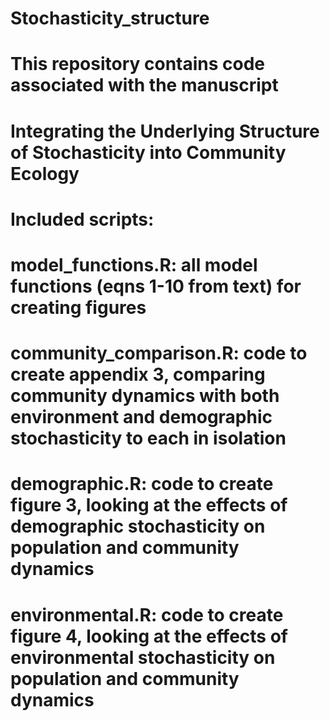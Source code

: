 # Stochasticity_structure

# This repository contains code associated with the manuscript
# Integrating the Underlying Structure of Stochasticity into Community Ecology

# Included scripts:
# model_functions.R: all model functions (eqns 1-10 from text) for creating figures
# community_comparison.R: code to create appendix 3, comparing community dynamics with both environment and demographic stochasticity to each in isolation
# demographic.R: code to create figure 3, looking at the effects of demographic stochasticity on population and community dynamics 
# environmental.R: code to create figure 4, looking at the effects of environmental stochasticity on population and community dynamics 
